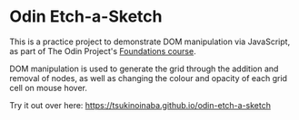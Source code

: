 # Odin Etch-a-Sketch

This is a practice project to demonstrate DOM manipulation via JavaScript, as part of The Odin Project's [Foundations course](https://www.theodinproject.com/lessons/foundations-etch-a-sketch).

DOM manipulation is used to generate the grid through the addition and removal of nodes, as well as changing the colour and opacity of each grid cell on mouse hover.

Try it out over here: https://tsukinoinaba.github.io/odin-etch-a-sketch
